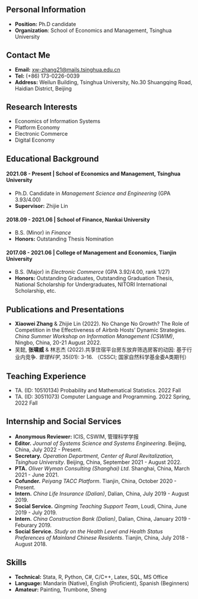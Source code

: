 ## Personal Information
- **Position:** Ph.D candidate
- **Organization**: School of Economics and Management, Tsinghua University

## Contact Me
- **Email:** xw-zhang21@mails.tsinghua.edu.cn
- **Tel:** (+86) 173-0226-0039
- **Address:** Weilun Building, Tsinghua University, No.30 Shuangqing Road, Haidian District, Beijing

## Research Interests
- Economics of Information Systems
- Platform Economy
- Electronic Commerce
- Digital Economy

## Educational Background
#### 2021.08 - Present | School of Economics and Management, Tsinghua University
- Ph.D. Candidate in *Management Science and Engineering* (GPA 3.93/4.00)
- **Supervisor:** Zhijie Lin

#### 2018.09 - 2021.06 | School of Finance, Nankai University
- B.S. (Minor) in *Finance*
- **Honors:** Outstanding Thesis Nomination

#### 2017.08 - 2021.06 | College of Management and Economics, Tianjin University
- B.S. (Major) in *Electronic Commerce* (GPA 3.92/4.00, rank 1/27)
- **Honors:** Outstanding Graduates, Outstanding Graduation Thesis, National Scholarship for Undergraduates, NITORI International Scholarship, etc.

## Publications and Presentations
- **Xiaowei Zhang** & Zhijie Lin (2022). No Change No Growth? The Role of Competition in the Effectiveness of Airbnb Hosts’ Dynamic Strategies. *China Summer Workshop on
Information Management (CSWIM)*, Ningbo, China, 20-21 August 2022.
- 吴懿, **张啸威** & 林志杰 (2022).共享住宿平台房东放弃筛选房客的动因: 基于行业内竞争. *管理科学*, 35(01): 3-16. （CSSCI; 国家自然科学基金委A类期刊）

## Teaching Experience
- TA. (ID: 10510134) Probability and Mathematical Statistics. 2022 Fall
- TA. (ID: 30511073) Computer Language and Programming. 2022 Spring, 2022 Fall

## Internship and Social Services
- **Anonymous Reviewer:** ICIS, CSWIM, 管理科学学报
- **Editor.** *Journal of Systems Science and Systems Engineering*. Beijing, China, July 2022 - Present.
- **Secretary.** *Operation Department, Center of Rural Revitalization, Tsinghua University*. Beijing, China, September 2021 - August 2022.
- **PTA.** *Oliver Wyman Consulting (Shanghai) Ltd*. Shanghai, China, March 2021 - June 2021.
- **Cofunder.** *Peiyang TACC Platform*. Tianjin, China, October 2020 - Present.
- **Intern.** *China Life Insurance (Dalian)*, Dalian, China, July 2019 - August 2019.
- **Social Service.** *Qingming Teaching Support Team*, Loudi, China, June 2019 - July 2019.
- **Intern.** *China Construction Bank (Dalian)*, Dalian, China, January 2019 - Feburary 2019.
- **Social Service.** *Study on the Health Level and Health Status Preferences of Mainland Chinese Residents*. Tianjin, China, July 2018 - August 2018.

## Skills
- **Technical:** Stata, R, Python, C#, C/C++, Latex, SQL, MS Office
- **Language:** Mandarin (Native), English (Proficient), Spanish (Beginners)
- **Amateur:** Painting, Trumbone, Sheng

